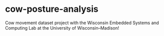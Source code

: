 # cow-posture-analysis
Cow movement dataset project with the Wisconsin Embedded Systems and Computing Lab at the University of Wisconsin–Madison!
